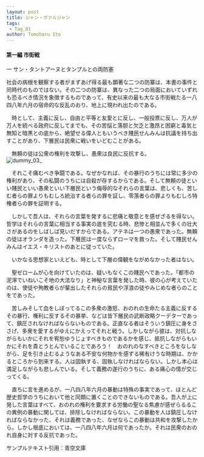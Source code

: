 ```yaml
---
layout: post
title: ジャン・ヴァルジャン
tags:
 - Tag_01
author: Tomoharu Ito
---
```


#### 第一編 市街戦  

一 サン・タントアーヌとタンプルとの両防塞  

  社会の病根を観察する者がまずあげ得る最も顕著な二つの防寨は、本書の事件と同時代のものではない。その二つの防寨は、異なった二つの局面においていずれも恐るべき情況を象徴するものであって、有史以来の最も大なる市街戦たる一八四八年六月の宿命的な反乱のおり、地上に現われ出たのである。  

　時として、主義に反し、自由と平等と友愛とに反し、一般投票に反し、万人が万人を統べる政府に反してまでも、その苦悩と落胆と欠乏と激昂と困窮と毒気と無知と暗黒との底から、絶望せる偉人ともいうべき賤民せんみんは抗議を持ち出すことがあり、下層民は民衆に戦いをいどむことがある。  

　無頼の徒は公衆の権利を攻撃し、愚衆は良民に反抗する。  
![dummy_03_](/blog/common/images/dummy__03.jpg_)  

　それこそ痛むべき争闘である。なぜかなれば、その暴行のうちには常に多少の権利があり、その私闘のうちには自殺が存するからである。そして無頼の徒といい賤民といい愚衆といい下層民という侮辱的なそれらの言葉は、悲しくも、苦しむ者らの罪よりもむしろ統治する者らの罪を証し、零落者らの罪よりもむしろ特権者らの罪を証明する。  

　しかして吾人は、それらの言葉を発するに悲痛と敬意とを感ぜざるを得ない。哲学はそれらの言葉に相当する事実の底を究むる時、悲惨と相並んで多くの壮大さがあるのをしばしば見いだすからである。アテネは一つの愚衆であった。無頼の徒はオランダを造った。下層民は一度ならずローマを救った。そして賤民せんみんはイエス・キリストのあとに従っていた。  

　いかなる思想家といえども、時として下層の偉観をながめなかった者はない。  

　聖ゼロームが心を向けていたのは、疑いもなくこの賤民へであった。「都市の泥濘でいねいこそ地の大法なり」と神秘な言葉を発した時、彼の心が考えていたのは、使徒や殉教者らが輩出したそれらの貧民や浮浪の徒やみじめな者らのことをであった。  

　苦しみそして血をしぼってるこの多衆の激怒、おのれの生命たる主義に反するその暴行、権利に反するその暴挙、などは皆下層民の武断政略クーデターであって、鎮圧されなければならないものである。正直なる者はそういう鎮圧に身をささげ、多衆を愛するがゆえにかえってそれと戦う。しかしながら彼は、対抗しながらもいかにそれを宥恕ゆうじょすべきものであるかを感じ、抵抗しながらもいかにそれを貴とうとんでいることであろう！　おのれのなすべきところをなしながら、足を引き止むるようなある不安な何物かを感ずる稀有けうな時期は、かかるところから到来する。人は固執する、固執しなければならない。しかし本心は満足しながらも悲しんでいる。そして義務の遂行のうちに、ある痛心の情が交じってくる。  

　直ちに言を進めるが、一八四八年六月の暴動は特殊の事実であって、ほとんど歴史哲学のうちにおいて他と同類に置くことのできないものである。吾人が上に発した言葉はすべて、おのれの権利を要求する労働の聖なる焦慮が感ぜらるるこの異例の暴動に関しては、排除しなければならない。この暴動を人は鎮圧しなければならなかった、それは義務であった、なぜならこの暴動は共和を攻撃したから。しかし根底においては、一八四八年六月は何であったか。それは民衆のおのれ自身に対する反抗であった。  

サンプルテキスト引用：青空文庫
